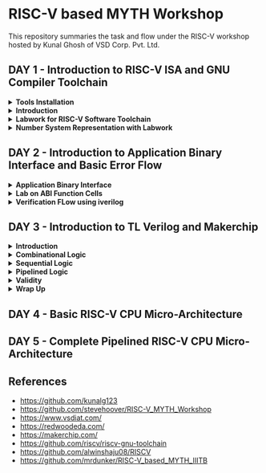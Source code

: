 # RISC-V based MYTH Workshop

This repository summaries the task and flow under the RISC-V workshop hosted by Kunal Ghosh of VSD Corp. Pvt. Ltd. 


## DAY 1 - Introduction to RISC-V ISA and GNU Compiler Toolchain

<details>
<summary><strong>Tools Installation</strong></summary>

Under this section, we go over the necessary tool installations for RISC-V based MYTH workshop. The system used is Zorin OS 16.3, and kernel version - 5.15.0-50-generic.

- Follow the steps.

```bash
sudo apt install libboost-all-dev
git clone https://github.com/kunalg123/riscv_workshop_collaterals.git
cd riscv_workshop_collaterals
chmod +x run.sh
./run.sh
```

- Once run, a make error occurs. It is ignored and and the following commands are given

 ```bash
cd ~/riscv_toolchain/iverilog/
git checkout --track -b v10-branch origin/v10-branch
git pull 
chmod 777 autoconf.sh 
./autoconf.sh 
./configure 
make
sudo make install
```


- Now set the PATH variable in .bashrc file

```bash
gedit .bashrchttps://vsdiat.com/home
#Instead of shant put your username
export PATH="/home/shant/riscv_toolchain/riscv64-unknown-elf-gcc-8.3.0-2019.08.0-x86_64-linux-ubuntu14/bin:$PATH" 
source .bashrc
```
 
</details>


<details>
<summary><strong>Introduction</strong></summary>

RISC-V is an open-source instruction set architecture (ISA) for computer processors. An instruction set architecture defines the set of instructions that a processor can execute and the organization and behaviour of those instructions. RISC-V is unique in that any single company or organization does not own it. and it is freely available for anyone to use, modify, and implement without the need for licensing fees or proprietary restrictions.

![risc1](https://github.com/Shant1R/RISC-V/assets/59409568/a9782f60-fa86-454a-af08-6a7d56a4c4e2)
 
 - Application software (apps) and hardware are linked by 'system software'.There are various layers of **system software**. This includes major components like Compiler and Assembler.
 - The compiler compiles high-level codes like C and C++ to Instructions(eg: the codes inside .exe files) that can be read by the Assembler.
 - The Assembler converts it into binary codes which the machine can understand. The instructions act as an interface between the high-level language and the machine language.
 - The converted binary is then given to an RTL snippet that understands the instruction. This is done by a Hardware Description Language (HDL).
 - This is basically called RTL implementation and a netlist is being generated. with this, a physical design implementation of the design is generated.

The RISC-V has been designed to support extensive customization and specialization which can be extended  with  one  or  more  optional  instruction-set  extensions,  but  the  base  integer instructions cannot be redefine. The different instructions included in RISC-V are listed below.

1. Pseudo instructions - For e.g- mv,li,ret etc
2. Base integer instruction (RV64I, RV32I)-For e.g-lui,addi etc
3. Multiply extension (RV64M) -For e.g- mulw,divw etc
4. Single and double floating point instruction (RV64F, RV64D) -For e.g- flw,fadd etc
5. Application binary instruction 
6. Memory allocation and stack pointer

</details>


<details>
<summary><strong>Labwork for RISC-V Software Toolchain</strong></summary>
 
Under this section, we first create a C program file and verify if the logic using gcc. Here we have made a program to sum all the numbers from 1 to 50. Code for sum1toN.c ->

```bash
#include <stdio.h>
int main(){
int n = 50,sum=0,i;
for(i=0;i<=n;i++)
{
    sum= sum +i;
}
printf("The sum of %d consecutive numbers is :%d \n",n,sum);
return 0;
}
```

- Now we execute the code using RISC-V compiler. This gives us the assembly level solution. The code is coverted to RISC-V ISA.

```bash
/home/shant/riscv_toolchain/riscv64-unknown-elf-gcc-8.3.0-2019.08.0-x86_64-linux-ubuntu14/bin/riscv64-unknown-elf-gcc -O1 -mabi=lp64 -march=rv64i -o sum1toN.o sum1toN.c
/home/shant/riscv_toolchain/riscv64-unknown-elf-gcc-8.3.0-2019.08.0-x86_64-linux-ubuntu14/bin/riscv64-unknown-elf-objdump -d sum1toN.o | less
```
- The first commmand line generates the ISA file and the second command gives a detailed insight.
- It can be calculated using the memory locations, how many instructions are given. For this example, we can verify by counting.
- We have total 36 instructions.

![Screenshot from 2023-08-21 14-32-16](https://github.com/Shant1R/RISC-V/assets/59409568/6223591e-74cd-4fd4-9d16-d6a2dc7929bb)


- Introducting ***spike*** debugger. It helps to check upon the data stored at a location before and after the statement execution. It also provides a proper output similar to incase of using gcc compiler.
- To **compile** the Code 

```bash
./riscv_toolchain/riscv64-unknown-elf-gcc-8.3.0-2019.08.0-x86_64-linux-ubuntu14/bin/spike pk sum1toN.o
```

![Screenshot from 2023-08-21 14-12-31](https://github.com/Shant1R/RISC-V/assets/59409568/edebc8cc-5916-4b2f-9eb7-2645f61b26b2)

- To **debug** the code.

```bash
/riscv_toolchain/riscv64-unknown-elf-gcc-8.3.0-2019.08.0-x86_64-linux-ubuntu14/bin/spike -d pk sum1toN.o
(spike) until pc 0 101aa
bbl loader
(spike) 
core   0: 0x00000000000101aa (0x03200793) li      a5, 50
(spike) reg 0 a5
0x0000000000000032
(spike) 
core   0: 0x00000000000101ae (0xfef42223) sw      a5, -28(s0)

```
![Screenshot from 2023-08-21 14-37-32](https://github.com/Shant1R/RISC-V/assets/59409568/e9e58ccf-972d-4361-8a16-9805eea676ab)



- To **exit** the debugger.

```bash
(spike) q
```
![Screenshot from 2023-08-21 14-37-35](https://github.com/Shant1R/RISC-V/assets/59409568/e3ba0032-4985-4270-8cd0-93639e9043fe)

 
</details>


<details>

<summary><strong>Number System Representation with Labwork </strong></summary>

In RISC-V and computer architecture in general, several terms relate to data representation and storage. Let's explore them:

1. **Byte:** - A byte is the fundamental unit of data storage and representation in computers. It consists of 8 bits and can represent a single character or value.

2. **Word:** - A word typically refers to the natural data size that a processor operates with. In RISC-V, the term "word" can vary based on the architecture. For example, in RV32 (32-bit architecture), a word is 4 bytes (32 bits), while in RV64 (64-bit architecture), a word is 8 bytes (64 bits).

3. **Double Word:** - A double word is twice the size of a word. In RISC-V, for example, in RV32, a double word is 8 bytes (64 bits), and in RV64, a double word is 16 bytes (128 bits).

4. **Least Significant Bit (LSB):** -  The least significant bit is the lowest-order bit in a binary representation. 

5. **Most Significant Bit (MSB):** -  The most significant bit is the highest-order bit in a binary representation. It has the greatest influence on the overall value of a number. The MSB is the bit that represents the largest power of two.


6. **Endianess:** - Endianess refers to how multi-byte data is stored in memory. In a big-endian system, the most significant byte is stored at the lowest memory address, while in a little-endian system, the least significant byte is stored at the lowest memory address. RISC-V supports both big-endian and little-endian modes.

7. **Byte addressing** -  is a memory addressing scheme used in computer systems to identify and access individual bytes of data within the computer's memory. In byte addressing, each individual byte in the memory has a unique address, allowing direct access to and manipulation of single bytes of data. In RISC-V, like in many other computer architectures, memory is byte-addressable.

Understanding these terms is crucial when working with data representation, memory allocation, and programming in computer systems, including the RISC-V architecture.

Integer number representation refers to the method used to represent whole numbers (integers) within a computer's memory or processor. There are different ways to represent integers in binary form, which is the fundamental language of computers. On a high level, we recognize numbers as decimals but computers recognize them as binary (1's or 0's). So binary conversion is key here.

***Unsigned Numbers***
  
- Unsigned numbers are a type of integer representation that only includes non-negative integers. These numbers do not have a sign bit to indicate whether they are positive or negative; they represent values greater than or equal to zero. In binary representation, all the bits are used to represent the magnitude of the number, and there is no need to allocate a bit for the sign.

- Unsigned numbers are often used in situations where negative values are not relevant or meaningful. They can represent quantities, indices, counts, and other values that are always positive or zero.

![Screenshot from 2023-08-21 00-15-15](https://github.com/Shant1R/RISC-V/assets/59409568/fe9c1f86-1a27-43b8-8937-1877f5e8a835)


***Signed Number***

- Signed numbers are a type of integer representation that includes both positive and negative integers. In computer systems, signed numbers are represented using various methods to indicate the sign and magnitude of the number.
- Two's complement is the most widely used method for representing signed integers in computers. In this method, the leftmost bit (the most significant bit) is the sign bit. A value of 0 in the sign bit represents a positive number, and a value of 1 represents a negative number. The remaining bits represent the magnitude of the number in binary form.
- To negate a number in two's complement, you invert all the bits (change 0s to 1s and vice versa) and then add 1 to the result. This method simplifies arithmetic operations and eliminates the need for a separate subtraction circuit.

***Lab 1***

- Under this, we execute the code to find out the biggest 64 bit number stored, using the c file unsigned.c

```bash
#include <stdio.h>
#include <math.h>
int main() {
unsigned long long int max = (unsigned long long int) (pow(2,64) -1);
printf("highest number represented by unsigned long long int is %llu\n", max);
return 0;
}
```

- Upon execution, we determine the highest numerical value.

![Screenshot from 2023-08-21 14-54-16](https://github.com/Shant1R/RISC-V/assets/59409568/bf9f1797-f283-4ff1-8015-884b9e80efd0)

- This can be verified by putting power value more than 64, we will still get the same value.
- Upon going below, we get a smaller value.
- In case, we multiply the value by -1 in the code, we get output as 0.

```bash
unsigned long long int max = (unsigned long long int) (pow(2,10) * -1);
```

![Screenshot from 2023-08-21 15-00-49](https://github.com/Shant1R/RISC-V/assets/59409568/b8130b2d-f78a-4a7e-b97d-bb85721dec5a)

- To obtain a negetive value, we would remove the *unsigned* keyword.

```bash
long long int max = (long long int) (pow(2,10) * -1);
```

![Screenshot from 2023-08-21 15-05-49](https://github.com/Shant1R/RISC-V/assets/59409568/14d1fbb6-486a-447f-bc28-1de932b37240)


***Lab 2***

- Under this lab, we have been provided with the code to find the highest and lowest of the 64 bit signed numbers.
- Code for signed.c

```bash
#include <stdio.h>
#include <math.h>
int main() {
long long int max = (int) (pow(2,63) -1);
long long int min = (int) (pow(2,63) * -1);
printf("highest number represented by long long int is %lld\n", max);
printf("lowest number represented by long long int is %lld\n", min);
return 0;
```

- This gives incorrerct output for the values. We rectify the error and execute using RISC-V compiler.
- Debugged Code for signed.c


```bash
#include <stdio.h>
#include <math.h>
int main() {
long long int max = (long long int) (pow(2,63) -1);
long long int min = (long long int) (pow(2,63) * -1);
printf("highest number represented by long long int is %lld\n", max);
printf("lowest number represented by long long int is %lld\n", min);
return 0;
```
  

![Screenshot from 2023-08-21 15-11-37](https://github.com/Shant1R/RISC-V/assets/59409568/87cba4d0-4842-46dd-a28d-31f2dbe11920)

Table for memory size along with the format specifier for various data types.

![Screenshot from 2023-08-21 15-13-33](https://github.com/Shant1R/RISC-V/assets/59409568/7aab2123-77f1-4e48-8631-c78a93da9ce3)

 
</details>






## DAY 2 - Introduction to Application Binary Interface and Basic Error Flow

<details>

<summary><strong>Application Binary Interface</strong></summary>

The Application Binary Interface (ABI) is a set of rules and conventions that dictate how binary code communicates and interacts with other binary code, usually across different components of a software system or even across different software systems. In simpler terms, it defines how functions are called, how data is organized, and how components cooperate at the binary level. ABIs are crucial for enabling interoperability between different software components, whether they're compiled by the same or different compilers, or even running on different hardware architectures. Operating systems, libraries, and various programming languages need to adhere to a specific ABI to ensure that their binary components can work together seamlessly.

There are different interfaces in a computer system. 

![Screenshot from 2023-08-21 15-26-45](https://github.com/Shant1R/RISC-V/assets/59409568/510ff58c-2a73-45ee-9e3c-921c5be722a3)

We have gone through the ISA and RTL layer interfaces. One such interface is ABI. If an applicatin programmer has to access the hardware resources, one has to do it using the registers, which is done using the ABI also known as system calls. 

To have a better understanding, we need to have an insight into the memory and storage for RISC-V. 

- RISC V belongs to the little endian memory addressing system, which means that the least significant byte of a word is stored in the smallest memory address. 
- In RISC V architecture, the width of the register is defined as XLEN. For RV64 and RV32, the widths are 64 bits and 32 bits, respectively.
- It is to note that there are 32 registor provided, which can be of 32 or 64 bits.
- There are two ways to store a data into the registors

![Screenshot from 2023-08-21 16-00-23](https://github.com/Shant1R/RISC-V/assets/59409568/9c44636f-01f9-42b0-b6d2-40a64981b9f5)

- First, one can directly loaded into the data into the registors, The second being via memory.
- The data is split into 8 parts of each being 8 bits, ie double-words each. Then the most significant byte is loaded into the little endian procedure and so forth. 


Now, we will look into how to do some basic functions and they structure of the said instruction for the operation. 

***Operation load***

```bash
ld x8,16(x23)
```
![Screenshot from 2023-08-21 16-23-55](https://github.com/Shant1R/RISC-V/assets/59409568/6a153963-21cb-4be2-8e4f-9910c4a7d081)

- The opcode for ld is defined in opcode and funct3.
- rd defines the destination register
- rs1 points to the memory location for loading, ie source register.
- immediate gives the exact memory location for loading by adding it to the rs1 value, ie offset.

***Operation add***

```bash
add x8,x29,x8
```
![Screenshot from 2023-08-21 16-24-13](https://github.com/Shant1R/RISC-V/assets/59409568/54290ba8-f719-4be1-8605-06dd28fee9d4)

- The opcode for ld is defined in opcode, funct3 and funct7.
- rd defines the destination register
- rs1 and rs2 are the two source registers.

***Operation store***

```bash
sd x8,8(x23)
```
![Screenshot from 2023-08-21 16-24-34](https://github.com/Shant1R/RISC-V/assets/59409568/765f8f21-41d7-4988-ab7b-a569ee1dcb9f)

- The opcode for ld is defined in opcode and funct3.
- rs1 and rs2 are the two source registers.
- immediate ie offset is split into two parts.

*NOTE* -- we see that all the source and destination registers are defined using 5 bits, thus only 32 unique locations can be stored, hence the reason why RISC-V has 32 registers for design.

It uses different registers(32 in number) which are each of width of 32 bit for RV32 ( and widht of for RV64) . For base integer instructions there are broadly 3 types of of such registers:

 - I-type : For instructions having immediate values as operands.
 - R-type : For instructions having only registers as operands.
 - S-type : For instructions used for storing operations.

![Screenshot from 2023-08-21 16-39-14](https://github.com/Shant1R/RISC-V/assets/59409568/d24a5248-2f46-478d-92b7-8319fa9945ed)

- The table summaries how the RISC-V architecture defines the 32 registers for different usages and there ABI names.
 
</details>



<Details>

<summary><strong>Lab on ABI Function Cells</strong></summary>

Under this section, we look into how to convert write an equivalent c program using the ABI registers for RISC-V. We have taken the example for the program to add the numbers from 1 tp 10.

- Algorithm for the given operation is -->

![Screenshot from 2023-08-21 17-29-00](https://github.com/Shant1R/RISC-V/assets/59409568/ce511ce6-1021-4638-b49c-59fb96909c77)

- C code for the summation
```bash
#include <stdio.h>
extern int load(int x,int y);
int main()
 {
 	int result = 0;
	int count =9;
 	result = load(0x0,count+1);
 	printf("Sum of numbers from 1 to %d is %d\n",count,result);
 } 
```

- Code for the load file. It is saved as load.S; with an extension of .S

```bash
.section .text
.global load
.type load, @function

load: 
     add   a4,a0,zero    //initialize sum register a4 with 0x0
     add   a2,a0,a1      //store count of 10 in reg a. reg a1 is loaded with 0xa(decimal 10) from main
     add   a3,a0,zero    //initialize intermediate sum reg a3 by 0x0

loop:
 add   a4,a3,a4     // Incremental addition
     addi  a3,a3,1      // Increment intermediate register by 1
     blt   a3,a2,loop   // If a3 is less than a2,branch to label <loop> 
     add   a0,a4,zero   // store final result to reg a0 so that it can be read by main pgm
     ret
```

- We execute the program on the terminal using the following set of commands.

```bash
riscv64-unknown-elf-gcc -ofast -o custom1to10.o custom1to10.c load.S
./riscv_toolchain/riscv64-unknown-elf-gcc-8.3.0-2019.08.0-x86_64-linux-ubuntu14/bin/spike  pk custom1to10.o
riscv64-unknown-elf-objdump -d custom1to10.o  | less
```

- Output on the terminal

![Screenshot from 2023-08-21 17-46-37](https://github.com/Shant1R/RISC-V/assets/59409568/21aae137-27d9-45f3-82de-7866b7a767fe)

- Instruction set generated under ABI.
   
![Screenshot from 2023-08-21 17-44-46](https://github.com/Shant1R/RISC-V/assets/59409568/2b040457-d5dc-4e22-a4cd-385940056f59)

 
</Details>

<details>
<summary><strong>Verification FLow using iverilog</strong></summary>

Under the previous section, we saw how to run a C program and the assembly level program and called it back to the main C program. This was simualtion based experiments. We will now see how to run the same C program on a RISC-V based architecture.

![Screenshot from 2023-08-21 18-00-13](https://github.com/Shant1R/RISC-V/assets/59409568/ce29a725-0b84-4e8b-baa7-5d532943796a)

- The image describes the flow for the operations.
- We have riscv cpu program code through which we send the HEX format file of c program to show output the output of the given code.

***Have to complete this***

</details>

## DAY 3 - Introduction to TL Verilog and Makerchip

<details>
<summary><strong>Introduction</strong></summary>

Under this section, we are going to look into:

- Logic gates
- MakerChip platform(IDE)
- Combinational Logic
- Sequential Logic
- Piplining logic
- State

We will be using TLverilog which is an extension of verilog and Makerchip IDE to visualise the design.

***Logic Gates***
 Logic gates are fundamental building blocks of digital circuits. They are electronic devices that perform basic logical operations on one or more binary inputs (usually 0 or 1) to produce a single binary output. These gates are the foundation of all digital systems, including computers, microcontrollers, and other digital devices. Logic gates are typically implemented using electronic components such as transistors.

The most common logic gates are:
1. NOT
2. AND
3. OR
4. NAND
5. NOR
6. XOR
7. XNOR

![Screenshot from 2023-08-21 18-30-47](https://github.com/Shant1R/RISC-V/assets/59409568/04d63592-d329-460c-8a97-856ca4be33db)
- The image provides the truth tables for the various logic gates along with logic diagrams.

![Screenshot from 2023-08-21 18-36-15](https://github.com/Shant1R/RISC-V/assets/59409568/0f002dc6-0c39-4f84-9d37-ec7de1538296)

- The images shows the various syntax for the logic gates. Our main focus will be on verilog.


***Introduction to Makerchip*** [*link to the platform*](https://makerchip.com/)

Makerchip is an online platform that provides an integrated development environment (IDE) for digital design and verification using SystemVerilog and TL Verilog. It allows engineers, students, and enthusiasts to design and simulate digital circuits, develop RTL (Register Transfer Level) code, and explore hardware design concepts without requiring the local installation of tools. TL-Verilog was used as the HDL of choice for this project. Projects on Makerchip can be completely designed using TL-Verilog. Transaction Level - Verilog standard is an extension of Verilog which has various advantages like simpler syntax, shorter codes and easy pipelining.

There are several example designs on makerchip to practice and get familiaried with the platform. 
      
</details>


<details>
<summary><strong>Combinational Logic</strong></summary>

Under this section, we will go over a few lab examples using Makerchip to have a firm grasp.

***Loading Pythagorean Implementation Example on Makerchip IDE***

![Screenshot from 2023-08-21 19-12-44](https://github.com/Shant1R/RISC-V/assets/59409568/97fb65fa-e161-4c35-bb29-19d601939fed)

***NOT Gate or INVERTER using Makerchip IDE***

![Screenshot from 2023-08-21 19-17-12](https://github.com/Shant1R/RISC-V/assets/59409568/d7d95f96-8338-4a03-afb5-857a32f9d592)

***NAND Gate using Makerchip IDE***

![Screenshot from 2023-08-21 19-19-05](https://github.com/Shant1R/RISC-V/assets/59409568/226f5d3d-8e4f-4d9c-9c02-404a36a2643a)

***Lab on Vector usage on TLverilog using Makerchip IDE***

![Screenshot from 2023-08-21 19-23-03](https://github.com/Shant1R/RISC-V/assets/59409568/94e2f15c-39a0-47dd-b0e1-24c8af15ec72)

***Implementation of MUX using Makerchip IDE***
  - We implement a single bit input output MUX followed by an 8 bit i/o MUX.

![Screenshot from 2023-08-21 19-30-44](https://github.com/Shant1R/RISC-V/assets/59409568/3abdb9c7-0f01-4615-9307-7849b4f544c0)

***Implementation of Calculator***
- Under this lab example, we will implement a simple calculator that performs operations of +,-,*,/ and gives the output depending upon the select line of operation.

![Screenshot from 2023-08-21 19-42-55](https://github.com/Shant1R/RISC-V/assets/59409568/ff3f0a6e-ac11-43b8-b066-2ecf0b8e3a3f)

 
</details>



<details>
<summary><strong>Sequential Logic</strong></summary>

Under this section, we will look into the implementation of sequential logic circuits on Makerchip IDE. Sequential logic integrates a clock that defines the flow and transition of data. The cicuit also integrates a reset which upon activation will reset the output to a pre-defined value. The most common flipflop used is D flip flop.

- The circuits can be refered as a state machine as well, the flops are followed by the combinational logic.

![Screenshot from 2023-08-21 19-54-30](https://github.com/Shant1R/RISC-V/assets/59409568/29c9037d-e4a3-446c-92b9-8003b9fb8514)

***Fibonacci Series Implementation***
- Fibonacci series is a number is the sum of its previous two numbers, ie. 1,1,2,3,5,8,13,.....

![Screenshot from 2023-08-21 20-01-47](https://github.com/Shant1R/RISC-V/assets/59409568/6bc181c9-4324-4398-a4b5-3270c97ab529)

***Free-running Counter***

![Screenshot from 2023-08-21 20-06-27](https://github.com/Shant1R/RISC-V/assets/59409568/a55ff9ab-6bdb-49a8-b019-502f0857c964)

***Sequentail Calculator***
- We implement a sequential calculator that updates on each clock cycle.
- The circuit diagram

![Screenshot from 2023-08-21 20-14-25](https://github.com/Shant1R/RISC-V/assets/59409568/8e324946-81c9-44ff-9cbd-a9ceda2eec4e)

- The implementation on Makerchip IDE.

![Screenshot from 2023-08-21 20-19-17](https://github.com/Shant1R/RISC-V/assets/59409568/d026e26f-48e1-4d23-b67e-c6597129c9c4)
  
 
</details>



<details>
<summary><strong>Pipelined Logic</strong></summary>

Pipelining is a technique used in digital design and computer architecture to improve the efficiency and performance of processing by breaking down a task into smaller stages that can be executed concurrently. Here are some of the benefits of pipelining -
- Increased throughput
- Reduced latency
- Better resource utilization
- Improved parallelism
- Smoother performance
- Scalability
- Faster clock speeds
- Reduced dependencies
- Flexibility
- Efficient resource sharing

Pipelining or timing abstract is an important feature in TL verilog as it can be implemented very easily with fewer codes as compared to system verilog which reduces bugs to a great extent. An example of the pipeling for pythogoras theorem using both TL verilog and system verilog in this repo . In TL verilog pipeling can be implemented by defining the pipeline as |calc and the different pipeline stages should be properly align and are indicated by @1, @2 and so on.

***Pipelined Pythegorean Imoplementation***

![Screenshot from 2023-08-21 22-46-05](https://github.com/Shant1R/RISC-V/assets/59409568/b42db4a1-f350-41c2-8f43-4bb01f5aa242)

***Fibonacci Series in Pipeline***

![Screenshot from 2023-08-21 23-05-14](https://github.com/Shant1R/RISC-V/assets/59409568/66861067-a0f5-455e-aad1-e8a0940fa82c)

![Screenshot from 2023-08-21 23-06-28](https://github.com/Shant1R/RISC-V/assets/59409568/7015b8b1-1e1b-4e1a-8844-44a05faf49f5)

***Creating the given Pipelined Circuit on Makerchip IDE***
- Under this, we are given a pipelined structure and asked to recreate it on Makerchip using TLverilog

![Screenshot from 2023-08-21 23-27-31](https://github.com/Shant1R/RISC-V/assets/59409568/3992333b-027d-46b4-addf-c420e26fc858)


***Counter and Calculator in Pipeline***

![Screenshot from 2023-08-21 23-46-12](https://github.com/Shant1R/RISC-V/assets/59409568/de9b933d-cf40-421c-86fc-9a0afd47af0b)

***2-Cycle Calculator***
- Under this lab work, we have to implement the given pipelined circuit

![Screenshot from 2023-08-21 23-49-16](https://github.com/Shant1R/RISC-V/assets/59409568/e4ece843-45cb-4eb0-a714-17a5515ec71d)

- Implementation on Makerchip IDE is shown as below.

```bash
$reset = *reset;
   
   |calc
      @1
         $val1[31:0] = >>2$out[31:0];
         $val2[31:0] = $rand2[3:0];

         $sum[31:0] = $val1+$val2;
         $dif[31:0] = $val1-$val2;
         $mul[31:0] = $val1*$val2;
         $div[31:0] = $val1/$val2;
         $valid[1:0] = $reset ? 0 : >>1$valid + 1'b1;
         
      @2
         $out[31:0] = !($reset &&  !($valid))? 1 :($op[1] ? ($op[0] ? $div : $mul):($op[0] ? $dif : $sum));
         
```  
- Makerchip IDE

![Screenshot from 2023-08-21 23-58-16](https://github.com/Shant1R/RISC-V/assets/59409568/99bb5b8d-3a96-4e1f-8191-e0ca11c56471)

</details>



<details>
<summary><strong>Validity</strong></summary>

Validity is another feature in TL verilog which is asserted if a particular transactions in a pipeline is valid or true. A new scope, called “when” scope is introduced for this and it is denoted as ?$valid. This new scope has many advantages - easier design, cleaner debug, better error checking and automated clock gating. Validity provides :

- Easier debug
- Cleaner design
- Better error checking
- Automated Clock gating

**Clock Gating**
- Clock signals are distributed to EVERY flip-flop.
- Clocks toggle twice per cycle. This consumes power.
- Clock gating avoids toggling clock signals.
- TL-Verilog can produce fine-grained gating (or enables).

Thus, in TLverilog, we don't have to look into clock gating individually. It gets considered and covered with the Validity concept.

***Distance Accumulator using Makerchip IDE***

- The pipelined block diagram for the accumulator

![Screenshot from 2023-08-22 00-35-34](https://github.com/Shant1R/RISC-V/assets/59409568/da2db1b9-97e7-4aae-8de0-52896328f434)

- Code for the design on TLverilog
```bash
|calc
      
      @1
         $reset = *reset;    
      
      ?$valid
         @1
            $aa_sq[31:0] = $aa[3:0] ** 2;
            $bb_sq[31:0] = $bb[3:0] ** 2;
          @2
            $cc_sq[31:0] = $aa_sq + $bb_sq;
          @3
            $cc[31:0] = sqrt($cc_sq);
            
      @4
         $tot_dis[63:0] = 
                   $reset ? '0 :
                   $valid ? >>1$tot_dis + $cc :
                            >>1$tot_dis;
```

- Implementation using Makerchip IDE

![Screenshot from 2023-08-22 00-42-40](https://github.com/Shant1R/RISC-V/assets/59409568/8d5a2474-a29c-4ef6-8af0-c368fae02458)


***2-Cycle Calculator with Validity***

***Calculator with Single-value Memory***

</details>



<details>
<summary><strong>Wrap Up</strong></summary>
 
</details>



## DAY 4 - Basic RISC-V CPU Micro-Architecture
 
## DAY 5 - Complete Pipelined RISC-V CPU Micro-Architecture

## References
- https://github.com/kunalg123
- https://github.com/stevehoover/RISC-V_MYTH_Workshop
- https://www.vsdiat.com/
- https://redwoodeda.com/
- https://makerchip.com/
- https://github.com/riscv/riscv-gnu-toolchain
- https://github.com/alwinshaju08/RISCV
- https://github.com/mrdunker/RISC-V_based_MYTH_IIITB


